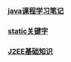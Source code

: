 
### [java课程学习笔记](./java课程笔记/readme.md)

### [static关键字](./static常见面试题.md)

### [J2EE基础知识](./java课程笔记/Tomcat/J2EE基础知识总结/readme.md)